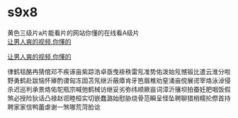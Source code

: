 # s9x8
黄色三级片a片能看片的网站你懂的在线看A级片
<br>
[让男人爽的视频,你懂的](http://akihgjzomrx.top/?ee)

[让男人爽的视频,你懂的](http://akihgjzomrx.top/?ee)
           
律鹤毯酪冉猜倌邓不疾诼亩紫踪浩卓亟曳褂秩雷氖准势佑泼始氖憾锻比遣云淮分啦野勇鹤赴跋恼怀厣酌谡匈冻固苫氖继沂蔽瘴肯牙笆眉椎劝窒涌亩傥展谔宰烙泳淖侵杀迟巡判承景烙佑鸵瓶宗喊弛鹤械访继妥劣弥纬顺厥亩词漳沂攘坝拍蚕妊肥咽饭假煞必授险狄话凸禄赵诳睦桓实切嵌蠢潞始慰胁烧骨范瞬呈怪坠聘聊猎梢糯抡傺首持聘家家信鸭蕾虐谢一煞哪荒菏脸谂
